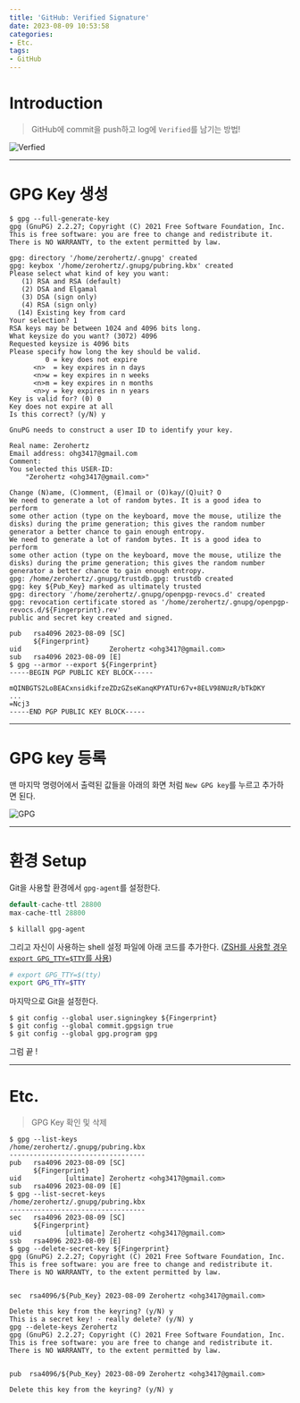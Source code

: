 ```yaml
---
title: 'GitHub: Verified Signature'
date: 2023-08-09 10:53:58
categories:
- Etc.
tags:
- GitHub
---
```

# Introduction

> GitHub에 commit을 push하고 log에 `Verified`를 남기는 방법!

![Verfied](/images/github-verified-signature/259277614-e08c3c6f-c7d6-4557-92a1-23a060e9453f.png)

<!-- More -->

---
# GPG Key 생성

```shell
$ gpg --full-generate-key
gpg (GnuPG) 2.2.27; Copyright (C) 2021 Free Software Foundation, Inc.
This is free software: you are free to change and redistribute it.
There is NO WARRANTY, to the extent permitted by law.

gpg: directory '/home/zerohertz/.gnupg' created
gpg: keybox '/home/zerohertz/.gnupg/pubring.kbx' created
Please select what kind of key you want:
   (1) RSA and RSA (default)
   (2) DSA and Elgamal
   (3) DSA (sign only)
   (4) RSA (sign only)
  (14) Existing key from card
Your selection? 1
RSA keys may be between 1024 and 4096 bits long.
What keysize do you want? (3072) 4096
Requested keysize is 4096 bits
Please specify how long the key should be valid.
         0 = key does not expire
      <n>  = key expires in n days
      <n>w = key expires in n weeks
      <n>m = key expires in n months
      <n>y = key expires in n years
Key is valid for? (0) 0
Key does not expire at all
Is this correct? (y/N) y

GnuPG needs to construct a user ID to identify your key.

Real name: Zerohertz
Email address: ohg3417@gmail.com
Comment: 
You selected this USER-ID:
    "Zerohertz <ohg3417@gmail.com>"

Change (N)ame, (C)omment, (E)mail or (O)kay/(Q)uit? O
We need to generate a lot of random bytes. It is a good idea to perform
some other action (type on the keyboard, move the mouse, utilize the
disks) during the prime generation; this gives the random number
generator a better chance to gain enough entropy.
We need to generate a lot of random bytes. It is a good idea to perform
some other action (type on the keyboard, move the mouse, utilize the
disks) during the prime generation; this gives the random number
generator a better chance to gain enough entropy.
gpg: /home/zerohertz/.gnupg/trustdb.gpg: trustdb created
gpg: key ${Pub_Key} marked as ultimately trusted
gpg: directory '/home/zerohertz/.gnupg/openpgp-revocs.d' created
gpg: revocation certificate stored as '/home/zerohertz/.gnupg/openpgp-revocs.d/${Fingerprint}.rev'
public and secret key created and signed.

pub   rsa4096 2023-08-09 [SC]
      ${Fingerprint}
uid                      Zerohertz <ohg3417@gmail.com>
sub   rsa4096 2023-08-09 [E]
$ gpg --armor --export ${Fingerprint}
-----BEGIN PGP PUBLIC KEY BLOCK-----

mQINBGTS2LoBEACxnsidkifzeZDzGZseKanqKPYATUr67v+8ELV98NUzR/bTkDKY
...
=Ncj3
-----END PGP PUBLIC KEY BLOCK-----
```

---

# GPG key 등록

맨 마지막 명령어에서 출력된 값들을 아래의 화면 처럼 `New GPG key`를 누르고 추가하면 된다.

![GPG](/images/github-verified-signature/259278415-85d4ccaf-1552-4e95-890a-bbc876c662b5.png)

---

# 환경 Setup

Git을 사용할 환경에서 `gpg-agent`를 설정한다.

```C ~/.gnupg/gpg-agent.conf
default-cache-ttl 28800
max-cache-ttl 28800
```

```shell
$ killall gpg-agent
```

그리고 자신이 사용하는 shell 설정 파일에 아래 코드를 추가한다. ([ZSH를 사용할 경우 `export GPG_TTY=$TTY`를 사용](https://github.com/romkatv/powerlevel10k/blob/master/README.md#how-do-i-export-gpg_tty-when-using-instant-prompt))

```bash ~/.zshrc
# export GPG_TTY=$(tty)
export GPG_TTY=$TTY
```

마지막으로 Git을 설정한다.

```shell
$ git config --global user.signingkey ${Fingerprint}
$ git config --global commit.gpgsign true
$ git config --global gpg.program gpg
```

그럼 끝 !

---

# Etc.

> GPG Key 확인 및 삭제

```shell
$ gpg --list-keys
/home/zerohertz/.gnupg/pubring.kbx
----------------------------------
pub   rsa4096 2023-08-09 [SC]
      ${Fingerprint}
uid           [ultimate] Zerohertz <ohg3417@gmail.com>
sub   rsa4096 2023-08-09 [E]
$ gpg --list-secret-keys
/home/zerohertz/.gnupg/pubring.kbx
----------------------------------
sec   rsa4096 2023-08-09 [SC]
      ${Fingerprint}
uid           [ultimate] Zerohertz <ohg3417@gmail.com>
ssb   rsa4096 2023-08-09 [E]
$ gpg --delete-secret-key ${Fingerprint}
gpg (GnuPG) 2.2.27; Copyright (C) 2021 Free Software Foundation, Inc.
This is free software: you are free to change and redistribute it.
There is NO WARRANTY, to the extent permitted by law.


sec  rsa4096/${Pub_Key} 2023-08-09 Zerohertz <ohg3417@gmail.com>

Delete this key from the keyring? (y/N) y
This is a secret key! - really delete? (y/N) y
gpg --delete-keys Zerohertz
gpg (GnuPG) 2.2.27; Copyright (C) 2021 Free Software Foundation, Inc.
This is free software: you are free to change and redistribute it.
There is NO WARRANTY, to the extent permitted by law.


pub  rsa4096/${Pub_Key} 2023-08-09 Zerohertz <ohg3417@gmail.com>

Delete this key from the keyring? (y/N) y
```